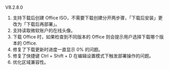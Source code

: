 V8.2.8.0

1. 支持下载后创建 Office ISO，不需要下载创建分开两步骤，「下载后安装」更改为「下载后再部署」。
2. 支持读取微软账户的在线头像。
3. 下载 Office 时，如果检查到不同版本的 Office 则会提示用户选择下载哪个版本的 Office.
4. 修复了下载更新时进度一直显示 0% 的问题。
5. 修复了快捷键 Ctrl + Shift + D 在编辑设置模式下触发部署操作的问题。
6. 优化区域兼容性。
